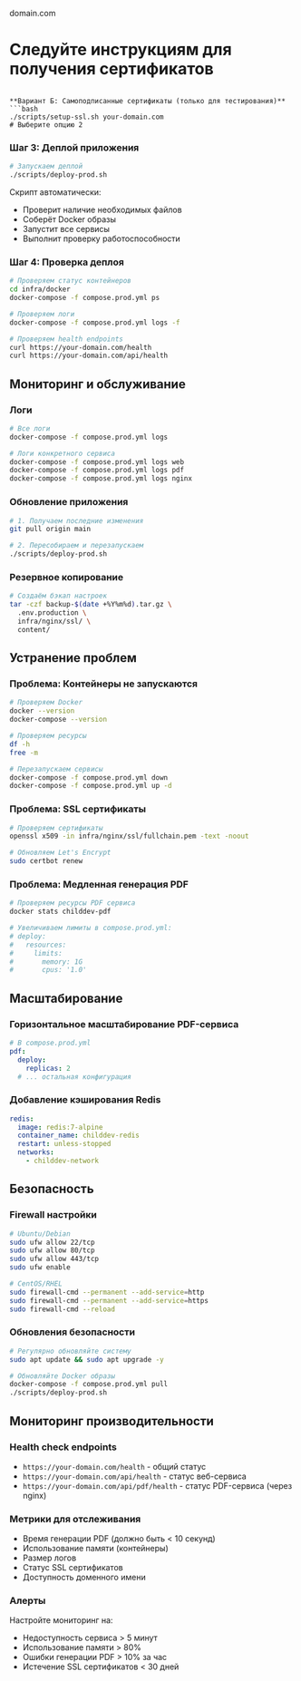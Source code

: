 domain.com

# Следуйте инструкциям для получения сертификатов
```

**Вариант Б: Самоподписанные сертификаты (только для тестирования)**
```bash
./scripts/setup-ssl.sh your-domain.com
# Выберите опцию 2
```

### Шаг 3: Деплой приложения

```bash
# Запускаем деплой
./scripts/deploy-prod.sh
```

Скрипт автоматически:
- Проверит наличие необходимых файлов
- Соберёт Docker образы
- Запустит все сервисы
- Выполнит проверку работоспособности

### Шаг 4: Проверка деплоя

```bash
# Проверяем статус контейнеров
cd infra/docker
docker-compose -f compose.prod.yml ps

# Проверяем логи
docker-compose -f compose.prod.yml logs -f

# Проверяем health endpoints
curl https://your-domain.com/health
curl https://your-domain.com/api/health
```

## Мониторинг и обслуживание

### Логи

```bash
# Все логи
docker-compose -f compose.prod.yml logs

# Логи конкретного сервиса
docker-compose -f compose.prod.yml logs web
docker-compose -f compose.prod.yml logs pdf
docker-compose -f compose.prod.yml logs nginx
```

### Обновление приложения

```bash
# 1. Получаем последние изменения
git pull origin main

# 2. Пересобираем и перезапускаем
./scripts/deploy-prod.sh
```

### Резервное копирование

```bash
# Создаём бэкап настроек
tar -czf backup-$(date +%Y%m%d).tar.gz \
  .env.production \
  infra/nginx/ssl/ \
  content/
```

## Устранение проблем

### Проблема: Контейнеры не запускаются

```bash
# Проверяем Docker
docker --version
docker-compose --version

# Проверяем ресурсы
df -h
free -m

# Перезапускаем сервисы
docker-compose -f compose.prod.yml down
docker-compose -f compose.prod.yml up -d
```

### Проблема: SSL сертификаты

```bash
# Проверяем сертификаты
openssl x509 -in infra/nginx/ssl/fullchain.pem -text -noout

# Обновляем Let's Encrypt
sudo certbot renew
```

### Проблема: Медленная генерация PDF

```bash
# Проверяем ресурсы PDF сервиса
docker stats childdev-pdf

# Увеличиваем лимиты в compose.prod.yml:
# deploy:
#   resources:
#     limits:
#       memory: 1G
#       cpus: '1.0'
```

## Масштабирование

### Горизонтальное масштабирование PDF-сервиса

```yaml
# В compose.prod.yml
pdf:
  deploy:
    replicas: 2
  # ... остальная конфигурация
```

### Добавление кэширования Redis

```yaml
redis:
  image: redis:7-alpine
  container_name: childdev-redis
  restart: unless-stopped
  networks:
    - childdev-network
```

## Безопасность

### Firewall настройки

```bash
# Ubuntu/Debian
sudo ufw allow 22/tcp
sudo ufw allow 80/tcp
sudo ufw allow 443/tcp
sudo ufw enable

# CentOS/RHEL
sudo firewall-cmd --permanent --add-service=http
sudo firewall-cmd --permanent --add-service=https
sudo firewall-cmd --reload
```

### Обновления безопасности

```bash
# Регулярно обновляйте систему
sudo apt update && sudo apt upgrade -y

# Обновляйте Docker образы
docker-compose -f compose.prod.yml pull
./scripts/deploy-prod.sh
```

## Мониторинг производительности

### Health check endpoints

- `https://your-domain.com/health` - общий статус
- `https://your-domain.com/api/health` - статус веб-сервиса
- `https://your-domain.com/api/pdf/health` - статус PDF-сервиса (через nginx)

### Метрики для отслеживания

- Время генерации PDF (должно быть < 10 секунд)
- Использование памяти (контейнеры)
- Размер логов
- Статус SSL сертификатов
- Доступность доменного имени

### Алерты

Настройте мониторинг на:
- Недоступность сервиса > 5 минут
- Использование памяти > 80%
- Ошибки генерации PDF > 10% за час
- Истечение SSL сертификатов < 30 дней
